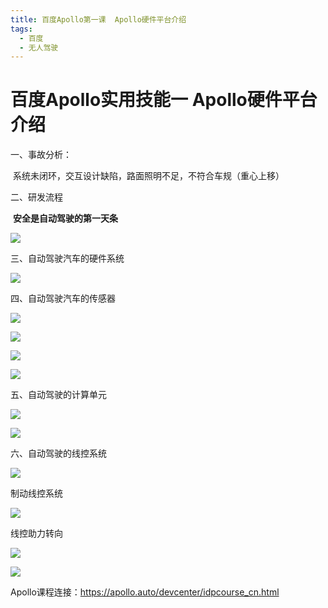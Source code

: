 ```yaml
---
title: 百度Apollo第一课	Apollo硬件平台介绍
tags:
  - 百度
  - 无人驾驶
---
```


# 百度Apollo实用技能一 Apollo硬件平台介绍

一、事故分析：

​	系统未闭环，交互设计缺陷，路面照明不足，不符合车规（重心上移）

二、研发流程

​	**安全是自动驾驶的第一天条**

![](\JODE-HRK.github.io\assets\image\自动驾驶的研发流程.jpg)

三、自动驾驶汽车的硬件系统

![](\JODE-HRK.github.io\assets\image\自动驾驶汽车的硬件系统.jpg)

四、自动驾驶汽车的传感器

![](\JODE-HRK.github.io\assets\image\自动驾驶汽车的传感器.jpg)

![](\JODE-HRK.github.io\assets\image\自动驾驶汽车的传感器2.jpg)

![](\JODE-HRK.github.io\assets\image\自动驾驶刹车.jpg)

![](\JODE-HRK.github.io\assets\image\自动驾驶分辨率.jpg)

五、自动驾驶的计算单元

![](\JODE-HRK.github.io\assets\image\自动驾驶的计算单元.jpg)

![](\JODE-HRK.github.io\assets\image\自动驾驶芯片设计流程.jpg)

六、自动驾驶的线控系统

![](\JODE-HRK.github.io\assets\image\自动驾驶的线控系统.jpg)

制动线控系统

![](\JODE-HRK.github.io\assets\image\传统制动系统.jpg)

线控助力转向

![](\JODE-HRK.github.io\assets\image\线控助力转向系统.jpg)

![](\JODE-HRK.github.io\assets\image\线控系统现今版本.jpg)

Apollo课程连接：https://apollo.auto/devcenter/idpcourse_cn.html